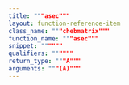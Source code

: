 ```yaml
---
title: """asec"""
layout: function-reference-item
class_name: """chebmatrix"""
function_name: """asec"""
snippet: """"""
qualifiers: """"""
return_type: """A"""
arguments: """(A)"""
---
```


